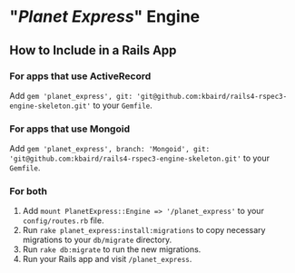 # "_Planet Express_" Engine

## How to Include in a Rails App

### For apps that use ActiveRecord

Add `gem 'planet_express', git: 'git@github.com:kbaird/rails4-rspec3-engine-skeleton.git'` to your `Gemfile`.

### For apps that use Mongoid

Add `gem 'planet_express', branch: 'Mongoid', git: 'git@github.com:kbaird/rails4-rspec3-engine-skeleton.git'` to your `Gemfile`.

### For both

1. Add `mount PlanetExpress::Engine => '/planet_express'` to your `config/routes.rb` file.
1. Run `rake planet_express:install:migrations` to copy necessary migrations to your `db/migrate` directory.
1. Run `rake db:migrate` to run the new migrations.
1. Run your Rails app and visit `/planet_express`.
